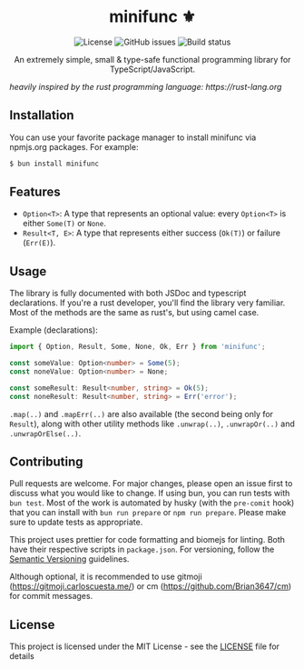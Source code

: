 <div align="center">

# minifunc ⚜️

![License](https://img.shields.io/github/license/Brian3647/minifunc)
![GitHub issues](https://img.shields.io/github/issues/Brian3647/minifunc)
![Build status](https://img.shields.io/github/actions/workflow/status/Brian3647/minifunc/bun.yml)

An extremely simple, small & type-safe functional programming library for TypeScript/JavaScript.

</div>

_heavily inspired by the rust programming language: https://rust-lang.org_

## Installation

You can use your favorite package manager to install minifunc via npmjs.org packages. For example:

```bash
$ bun install minifunc
```

## Features

- `Option<T>`: A type that represents an optional value: every `Option<T>` is either `Some(T)` or `None`.
- `Result<T, E>`: A type that represents either success (`Ok(T)`) or failure (`Err(E)`).

## Usage

The library is fully documented with both JSDoc and typescript declarations. If you're a rust developer, you'll find the library very familiar. Most of the methods are the same as rust's, but using camel case.

Example (declarations):

```typescript
import { Option, Result, Some, None, Ok, Err } from 'minifunc';

const someValue: Option<number> = Some(5);
const noneValue: Option<number> = None;

const someResult: Result<number, string> = Ok(5);
const noneResult: Result<number, string> = Err('error');
```

`.map(..)` and `.mapErr(..)` are also available (the second being only for `Result`), along with other utility methods like `.unwrap(..)`, `.unwrapOr(..)` and `.unwrapOrElse(..)`.

## Contributing

Pull requests are welcome. For major changes, please open an issue first to discuss what you would like to change. If using bun, you can run tests with `bun test`. Most of the work is automated by husky (with the `pre-comit` hook) that you can install with `bun run prepare` or `npm run prepare`. Please make sure to update tests as appropriate.

This project uses prettier for code formatting and biomejs for linting. Both have their respective scripts in `package.json`. For versioning, follow the [Semantic Versioning](https://semver.org/) guidelines.

Although optional, it is recommended to use gitmoji (https://gitmoji.carloscuesta.me/) or cm (https://github.com/Brian3647/cm) for commit messages.

## License

This project is licensed under the MIT License - see the [LICENSE](LICENSE) file for details
